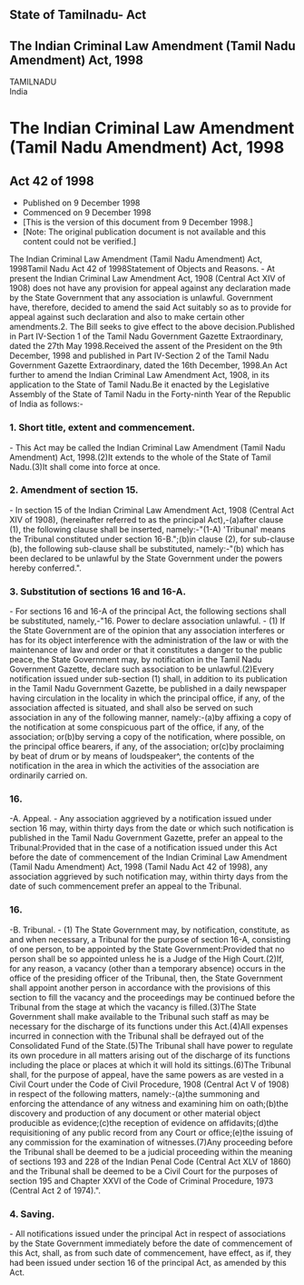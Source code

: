 ## State of Tamilnadu- Act

## The Indian Criminal Law Amendment (Tamil Nadu Amendment) Act, 1998

TAMILNADU  
India

# The Indian Criminal Law Amendment (Tamil Nadu Amendment) Act, 1998

## Act 42 of 1998

  * Published on 9 December 1998 
  * Commenced on 9 December 1998 
  * [This is the version of this document from 9 December 1998.] 
  * [Note: The original publication document is not available and this content could not be verified.] 

The Indian Criminal Law Amendment (Tamil Nadu Amendment) Act, 1998Tamil Nadu
Act 42 of 1998Statement of Objects and Reasons. - At present the Indian
Criminal Law Amendment Act, 1908 (Central Act XIV of 1908) does not have any
provision for appeal against any declaration made by the State Government that
any association is unlawful. Government have, therefore, decided to amend the
said Act suitably so as to provide for appeal against such declaration and
also to make certain other amendments.2\. The Bill seeks to give effect to the
above decision.Published in Part IV-Section 1 of the Tamil Nadu Government
Gazette Extraordinary, dated the 27th May 1998.Received the assent of the
President on the 9th December, 1998 and published in Part IV-Section 2 of the
Tamil Nadu Government Gazette Extraordinary, dated the 16th December, 1998.An
Act further to amend the Indian Criminal Law Amendment Act, 1908, in its
application to the State of Tamil Nadu.Be it enacted by the Legislative
Assembly of the State of Tamil Nadu in the Forty-ninth Year of the Republic of
India as follows:-

### 1. Short title, extent and commencement.

\- This Act may be called the Indian Criminal Law Amendment (Tamil Nadu
Amendment) Act, 1998.(2)It extends to the whole of the State of Tamil
Nadu.(3)It shall come into force at once.

### 2. Amendment of section 15.

\- In section 15 of the Indian Criminal Law Amendment Act, 1908 (Central Act
XIV of 1908), (hereinafter referred to as the principal Act),-(a)after clause
(1), the following clause shall be inserted, namely:-"(1-A) 'Tribunal' means
the Tribunal constituted under section 16-B.";(b)in clause (2), for sub-clause
(b), the following sub-clause shall be substituted, namely:-"(b) which has
been declared to be unlawful by the State Government under the powers hereby
conferred.".

### 3. Substitution of sections 16 and 16-A.

\- For sections 16 and 16-A of the principal Act, the following sections shall
be substituted, namely,-"16. Power to declare association unlawful. - (1) If
the State Government are of the opinion that any association interferes or has
for its object interference with the administration of the law or with the
maintenance of law and order or that it constitutes a danger to the public
peace, the State Government may, by notification in the Tamil Nadu Government
Gazette, declare such association to be unlawful.(2)Every notification issued
under sub-section (1) shall, in addition to its publication in the Tamil Nadu
Government Gazette, be published in a daily newspaper having circulation in
the locality in which the principal office, if any, of the association
affected is situated, and shall also be served on such association in any of
the following manner, namely:-(a)by affixing a copy of the notification at
some conspicuous part of the office, if any, of the association; or(b)by
serving a copy of the notification, where possible, on the principal office
bearers, if any, of the association; or(c)by proclaiming by beat of drum or by
means of loudspeaker^, the contents of the notification in the area in which
the activities of the association are ordinarily carried on.

### 16.

-A. Appeal. - Any association aggrieved by a notification issued under section 16 may, within thirty days from the date or which such notification is published in the Tamil Nadu Government Gazette, prefer an appeal to the Tribunal:Provided that in the case of a notification issued under this Act before the date of commencement of the Indian Criminal Law Amendment (Tamil Nadu Amendment) Act, 1998 (Tamil Nadu Act 42 of 1998), any association aggrieved by such notification may, within thirty days from the date of such commencement prefer an appeal to the Tribunal.

### 16\.

-B. Tribunal. - (1) The State Government may, by notification, constitute, as and when necessary, a Tribunal for the purpose of section 16-A, consisting of one person, to be appointed by the State Government:Provided that no person shall be so appointed unless he is a Judge of the High Court.(2)If, for any reason, a vacancy (other than a temporary absence) occurs in the office of the presiding officer of the Tribunal, then, the State Government shall appoint another person in accordance with the provisions of this section to fill the vacancy and the proceedings may be continued before the Tribunal from the stage at which the vacancy is filled.(3)The State Government shall make available to the Tribunal such staff as may be necessary for the discharge of its functions under this Act.(4)All expenses incurred in connection with the Tribunal shall be defrayed out of the Consolidated Fund of the State.(5)The Tribunal shall have power to regulate its own procedure in all matters arising out of the discharge of its functions including the place or places at which it will hold its sittings.(6)The Tribunal shall, for the purpose of appeal, have the same powers as are vested in a Civil Court under the Code of Civil Procedure, 1908 (Central Act V of 1908) in respect of the following matters, namely:-(a)the summoning and enforcing the attendance of any witness and examining him on oath;(b)the discovery and production of any document or other material object producible as evidence;(c)the reception of evidence on affidavits;(d)the requisitioning of any public record from any Court or office;(e)the issuing of any commission for the examination of witnesses.(7)Any proceeding before the Tribunal shall be deemed to be a judicial proceeding within the meaning of sections 193 and 228 of the Indian Penal Code (Central Act XLV of 1860) and the Tribunal shall be deemed to be a Civil Court for the purposes of section 195 and Chapter XXVI of the Code of Criminal Procedure, 1973 (Central Act 2 of 1974).".

### 4\. Saving.

\- All notifications issued under the principal Act in respect of associations
by the State Government immediately before the date of commencement of this
Act, shall, as from such date of commencement, have effect, as if, they had
been issued under section 16 of the principal Act, as amended by this Act.

